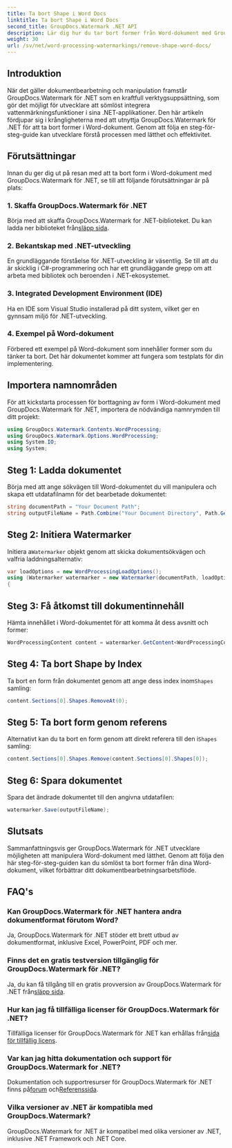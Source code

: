 ```yaml
---
title: Ta bort Shape i Word Docs
linktitle: Ta bort Shape i Word Docs
second_title: GroupDocs.Watermark .NET API
description: Lär dig hur du tar bort former från Word-dokument med GroupDocs.Watermark for .NET. Enkel, effektiv och kraftfull dokumenthantering.
weight: 30
url: /sv/net/word-processing-watermarkings/remove-shape-word-docs/
---
```

## Introduktion
När det gäller dokumentbearbetning och manipulation framstår GroupDocs.Watermark för .NET som en kraftfull verktygsuppsättning, som gör det möjligt för utvecklare att sömlöst integrera vattenmärkningsfunktioner i sina .NET-applikationer. Den här artikeln fördjupar sig i krångligheterna med att utnyttja GroupDocs.Watermark för .NET för att ta bort former i Word-dokument. Genom att följa en steg-för-steg-guide kan utvecklare förstå processen med lätthet och effektivitet.
## Förutsättningar
Innan du ger dig ut på resan med att ta bort form i Word-dokument med GroupDocs.Watermark för .NET, se till att följande förutsättningar är på plats:
### 1. Skaffa GroupDocs.Watermark för .NET
 Börja med att skaffa GroupDocs.Watermark for .NET-biblioteket. Du kan ladda ner biblioteket från[släpp sida](https://releases.groupdocs.com/Watermark/net/).
### 2. Bekantskap med .NET-utveckling
En grundläggande förståelse för .NET-utveckling är väsentlig. Se till att du är skicklig i C#-programmering och har ett grundläggande grepp om att arbeta med bibliotek och beroenden i .NET-ekosystemet.
### 3. Integrated Development Environment (IDE)
Ha en IDE som Visual Studio installerad på ditt system, vilket ger en gynnsam miljö för .NET-utveckling. 
### 4. Exempel på Word-dokument
Förbered ett exempel på Word-dokument som innehåller former som du tänker ta bort. Det här dokumentet kommer att fungera som testplats för din implementering.

## Importera namnområden
För att kickstarta processen för borttagning av form i Word-dokument med GroupDocs.Watermark för .NET, importera de nödvändiga namnrymden till ditt projekt:
```csharp
using GroupDocs.Watermark.Contents.WordProcessing;
using GroupDocs.Watermark.Options.WordProcessing;
using System.IO;
using System;
```
## Steg 1: Ladda dokumentet
Börja med att ange sökvägen till Word-dokumentet du vill manipulera och skapa ett utdatafilnamn för det bearbetade dokumentet:
```csharp
string documentPath = "Your Document Path";
string outputFileName = Path.Combine("Your Document Directory", Path.GetFileName(documentPath));
```
## Steg 2: Initiera Watermarker
 Initiera a`Watermarker` objekt genom att skicka dokumentsökvägen och valfria laddningsalternativ:
```csharp
var loadOptions = new WordProcessingLoadOptions();
using (Watermarker watermarker = new Watermarker(documentPath, loadOptions))
{
```
## Steg 3: Få åtkomst till dokumentinnehåll
Hämta innehållet i Word-dokumentet för att komma åt dess avsnitt och former:
```csharp
WordProcessingContent content = watermarker.GetContent<WordProcessingContent>();
```
## Steg 4: Ta bort Shape by Index
 Ta bort en form från dokumentet genom att ange dess index inom`Shapes` samling:
```csharp
content.Sections[0].Shapes.RemoveAt(0);
```
## Steg 5: Ta bort form genom referens
 Alternativt kan du ta bort en form genom att direkt referera till den i`Shapes` samling:
```csharp
content.Sections[0].Shapes.Remove(content.Sections[0].Shapes[0]);
```
## Steg 6: Spara dokumentet
Spara det ändrade dokumentet till den angivna utdatafilen:
```csharp
watermarker.Save(outputFileName);
```

## Slutsats
Sammanfattningsvis ger GroupDocs.Watermark för .NET utvecklare möjligheten att manipulera Word-dokument med lätthet. Genom att följa den här steg-för-steg-guiden kan du sömlöst ta bort former från dina Word-dokument, vilket förbättrar ditt dokumentbearbetningsarbetsflöde.
## FAQ's
### Kan GroupDocs.Watermark för .NET hantera andra dokumentformat förutom Word?
Ja, GroupDocs.Watermark för .NET stöder ett brett utbud av dokumentformat, inklusive Excel, PowerPoint, PDF och mer.
### Finns det en gratis testversion tillgänglig för GroupDocs.Watermark för .NET?
 Ja, du kan få tillgång till en gratis provversion av GroupDocs.Watermark för .NET från[släpp sida](https://releases.groupdocs.com/).
### Hur kan jag få tillfälliga licenser för GroupDocs.Watermark för .NET?
 Tillfälliga licenser för GroupDocs.Watermark för .NET kan erhållas från[sida för tillfällig licens](https://purchase.groupdocs.com/temporary-license/).
### Var kan jag hitta dokumentation och support för GroupDocs.Watermark for .NET?
 Dokumentation och supportresurser för GroupDocs.Watermark för .NET finns på[forum](https://forum.groupdocs.com/c/watermark/19) och[Referenssida](https://tutorials.groupdocs.com/Watermark/net/).
### Vilka versioner av .NET är kompatibla med GroupDocs.Watermark?
GroupDocs.Watermark for .NET är kompatibel med olika versioner av .NET, inklusive .NET Framework och .NET Core.
